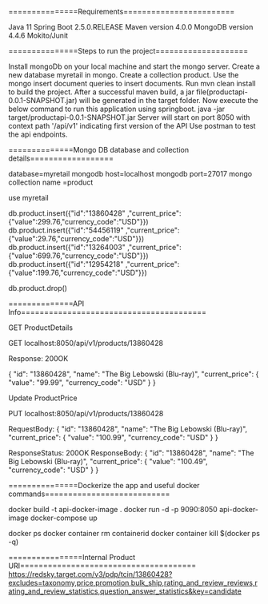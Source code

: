 
===============Requirements========================

Java 11
Spring Boot 2.5.0.RELEASE
Maven version 4.0.0
MongoDB version 4.4.6
Mokito/Junit

===============Steps to run the project====================

Install mongoDb on your local machine and start the mongo server.
Create a new database myretail in mongo. Create a collection product. Use the mongo insert document queries to insert documents.
Run mvn clean install to build the project.
After a successful maven build, a jar file(productapi-0.0.1-SNAPSHOT.jar) will be generated in the target folder. Now execute the below command to run this application using springboot.
java -jar target/productapi-0.0.1-SNAPSHOT.jar
Server will start on port 8050 with context path '/api/v1' indicating first version of the API
Use postman to test the api endpoints.

==============Mongo DB database and collection details==================

database=myretail
mongodb host=localhost
mongodb port=27017
mongo collection name =product

use myretail

db.product.insert({"id":"13860428" ,"current_price":{"value":299.76,"currency_code":"USD"}})
db.product.insert({"id":"54456119" ,"current_price":{"value":29.76,"currency_code":"USD"}})
db.product.insert({"id":"13264003" ,"current_price":{"value":699.76,"currency_code":"USD"}})
db.product.insert({"id":"12954218" ,"current_price":{"value":199.76,"currency_code":"USD"}})

db.product.drop()

==============API Info========================================

GET ProductDetails

 GET localhost:8050/api/v1/products/13860428

 Response: 200OK

 {
    "id": "13860428",
    "name": "The Big Lebowski (Blu-ray)",
    "current_price": {
        "value": "99.99",
        "currency_code": "USD"
    }
}

Update ProductPrice

PUT localhost:8050/api/v1/products/13860428

RequestBody:
{
    "id": "13860428",
    "name": "The Big Lebowski (Blu-ray)",
    "current_price": {
        "value": "100.99",
        "currency_code": "USD"
    }
}

ResponseStatus: 200OK
ResponseBody:
{
    "id": "13860428",
    "name": "The Big Lebowski (Blu-ray)",
    "current_price": {
        "value": "100.49",
        "currency_code": "USD"
    }
}


===============Dockerize the app and useful docker commands===========================

docker build -t api-docker-image .
docker run -d -p 9090:8050 api-docker-image
docker-compose up

docker ps
docker container rm containerid
docker container kill $(docker ps -q)

================Internal Product URI======================================
https://redsky.target.com/v3/pdp/tcin/13860428?excludes=taxonomy,price,promotion,bulk_ship,rating_and_review_reviews,rating_and_review_statistics,question_answer_statistics&key=candidate

